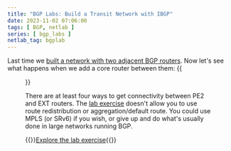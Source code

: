 ```yaml
---
title: "BGP Labs: Build a Transit Network with IBGP"
date: 2023-11-02 07:06:00
tags: [ BGP, netlab ]
series: [ bgp_labs ]
netlab_tag: bgplab
---
```

Last time we [built a network with two adjacent BGP routers](https://bgplabs.net/ibgp/1-edge/). Now let's see what happens when we add a core router between them:
{{<figure src="https://bgplabs.net/ibgp/topology-ibgp-transit.png">}}
<!--more-->
There are at least four ways to get connectivity between PE2 and EXT routers. The [lab exercise](https://bgplabs.net/ibgp/2-transit/) doesn't allow you to use route redistribution or aggregation/default route. You could use MPLS (or SRv6) if you wish, or give up and do what's usually done in large networks running BGP.

{{<jump>}}[Explore the lab exercise](https://bgplabs.net/ibgp/2-transit/){{</jump>}}
